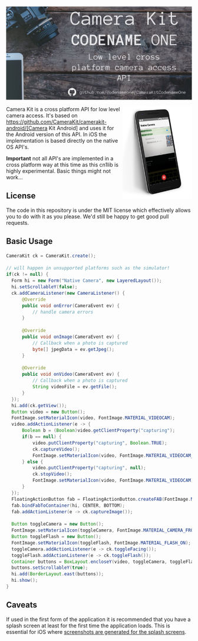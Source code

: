 ![Camera Kit Codename One](https://raw.githubusercontent.com/codenameone/CameraKitCodenameOne/master/camera-kit-banner.jpg "Camera Kit Codename One")

<img align="right" src="https://raw.githubusercontent.com/codenameone/CameraKitCodenameOne/master/camera-kit-screenshot.png" height="250">

Camera Kit is a cross platform API for low level camera access. It's based on https://github.com/CameraKit/camerakit-android/[Camera Kit Android] and uses it for the Android version of this API. In iOS the implementation is based directly on the native OS API's.

**Important** not all API's are implemented in a cross platform way at this time as this cn1lib is highly experimental. Basic things might not work...

## License 

The code in this repository is under the MIT license which effectively allows you to do with it as you please. We'd still be happy to get good pull requests.

## Basic Usage

````java
CameraKit ck = CameraKit.create();

// will happen in unsupported platforms such as the simulator!
if(ck != null) {
  Form hi = new Form("Native Camera", new LayeredLayout());
  hi.setScrollableY(false);
  ck.addCameraListener(new CameraListener() {
      @Override
      public void onError(CameraEvent ev) {
          // handle camera errors
      }

      @Override
      public void onImage(CameraEvent ev) {
          // Callback when a photo is captured
          byte[] jpegData = ev.getJpeg();
      }

      @Override
      public void onVideo(CameraEvent ev) {
          // Callback when a photo is captured
          String videoFile = ev.getFile();
      }
  });
  hi.add(ck.getView());
  Button video = new Button();
  FontImage.setMaterialIcon(video, FontImage.MATERIAL_VIDEOCAM);
  video.addActionListener(e -> {
      Boolean b = (Boolean)video.getClientProperty("capturing");
      if(b == null) {
          video.putClientProperty("capturing", Boolean.TRUE);
          ck.captureVideo();
          FontImage.setMaterialIcon(video, FontImage.MATERIAL_VIDEOCAM_OFF);
      } else {
          video.putClientProperty("capturing", null);
          ck.stopVideo();
          FontImage.setMaterialIcon(video, FontImage.MATERIAL_VIDEOCAM);
      }
  });
  FloatingActionButton fab = FloatingActionButton.createFAB(FontImage.MATERIAL_CAMERA);
  fab.bindFabToContainer(hi, CENTER, BOTTOM);
  fab.addActionListener(e -> ck.captureImage());

  Button toggleCamera = new Button();
  FontImage.setMaterialIcon(toggleCamera, FontImage.MATERIAL_CAMERA_FRONT);
  Button toggleFlash = new Button();
  FontImage.setMaterialIcon(toggleFlash, FontImage.MATERIAL_FLASH_ON);
  toggleCamera.addActionListener(e -> ck.toggleFacing());
  toggleFlash.addActionListener(e -> ck.toggleFlash());
  Container buttons = BoxLayout.encloseY(video, toggleCamera, toggleFlash);
  buttons.setScrollableY(true);
  hi.add(BorderLayout.east(buttons));
  hi.show();
}
````

## Caveats

If used in the first form of the application it is recommended that you have a splash screen at least for the first time the application loads. This is essential for iOS where [screenshots are generated for the splash screens](https://www.codenameone.com/manual/appendix-ios.html).
